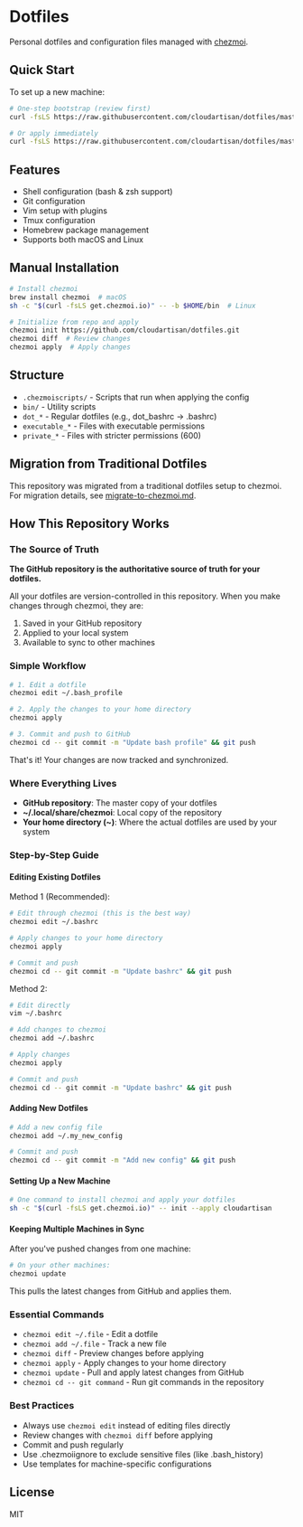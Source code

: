 # Dotfiles

Personal dotfiles and configuration files managed with [chezmoi](https://www.chezmoi.io/).

## Quick Start

To set up a new machine:

```bash
# One-step bootstrap (review first)
curl -fsLS https://raw.githubusercontent.com/cloudartisan/dotfiles/master/bootstrap-chezmoi.sh | bash

# Or apply immediately
curl -fsLS https://raw.githubusercontent.com/cloudartisan/dotfiles/master/bootstrap-chezmoi.sh | bash -s -- --apply
```

## Features

- Shell configuration (bash & zsh support)
- Git configuration
- Vim setup with plugins
- Tmux configuration
- Homebrew package management
- Supports both macOS and Linux

## Manual Installation

```bash
# Install chezmoi
brew install chezmoi  # macOS
sh -c "$(curl -fsLS get.chezmoi.io)" -- -b $HOME/bin  # Linux

# Initialize from repo and apply
chezmoi init https://github.com/cloudartisan/dotfiles.git
chezmoi diff  # Review changes
chezmoi apply  # Apply changes
```

## Structure

- `.chezmoiscripts/` - Scripts that run when applying the config
- `bin/` - Utility scripts
- `dot_*` - Regular dotfiles (e.g., dot_bashrc → .bashrc)
- `executable_*` - Files with executable permissions
- `private_*` - Files with stricter permissions (600)

## Migration from Traditional Dotfiles

This repository was migrated from a traditional dotfiles setup to chezmoi. For migration details, see [migrate-to-chezmoi.md](migrate-to-chezmoi.md).

## How This Repository Works

### The Source of Truth

**The GitHub repository is the authoritative source of truth for your dotfiles.**

All your dotfiles are version-controlled in this repository. When you make changes through chezmoi, they are:
1. Saved in your GitHub repository
2. Applied to your local system
3. Available to sync to other machines

### Simple Workflow

```bash
# 1. Edit a dotfile
chezmoi edit ~/.bash_profile

# 2. Apply the changes to your home directory
chezmoi apply

# 3. Commit and push to GitHub
chezmoi cd -- git commit -m "Update bash profile" && git push
```

That's it! Your changes are now tracked and synchronized.

### Where Everything Lives

- **GitHub repository**: The master copy of your dotfiles
- **~/.local/share/chezmoi**: Local copy of the repository 
- **Your home directory (~)**: Where the actual dotfiles are used by your system

### Step-by-Step Guide

#### Editing Existing Dotfiles

Method 1 (Recommended):
```bash
# Edit through chezmoi (this is the best way)
chezmoi edit ~/.bashrc

# Apply changes to your home directory
chezmoi apply

# Commit and push
chezmoi cd -- git commit -m "Update bashrc" && git push
```

Method 2:
```bash
# Edit directly
vim ~/.bashrc

# Add changes to chezmoi
chezmoi add ~/.bashrc

# Apply changes
chezmoi apply

# Commit and push
chezmoi cd -- git commit -m "Update bashrc" && git push
```

#### Adding New Dotfiles

```bash
# Add a new config file
chezmoi add ~/.my_new_config

# Commit and push
chezmoi cd -- git commit -m "Add new config" && git push
```

#### Setting Up a New Machine

```bash
# One command to install chezmoi and apply your dotfiles
sh -c "$(curl -fsLS get.chezmoi.io)" -- init --apply cloudartisan
```

#### Keeping Multiple Machines in Sync

After you've pushed changes from one machine:

```bash
# On your other machines:
chezmoi update
```

This pulls the latest changes from GitHub and applies them.

### Essential Commands

- `chezmoi edit ~/.file` - Edit a dotfile
- `chezmoi add ~/.file` - Track a new file
- `chezmoi diff` - Preview changes before applying
- `chezmoi apply` - Apply changes to your home directory
- `chezmoi update` - Pull and apply latest changes from GitHub
- `chezmoi cd -- git command` - Run git commands in the repository

### Best Practices

- Always use `chezmoi edit` instead of editing files directly
- Review changes with `chezmoi diff` before applying
- Commit and push regularly
- Use .chezmoiignore to exclude sensitive files (like .bash_history)
- Use templates for machine-specific configurations

## License

MIT
